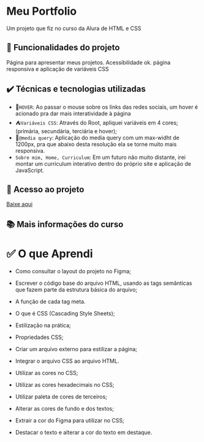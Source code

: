  # Meu Portfolio

Um projeto que fiz no curso da Alura de HTML e CSS 

## 🔨 Funcionalidades do projeto

Página para apresentar meus projetos. Acessibilidade ok. página responsiva e aplicação de variáveis CSS

## ✔️ Técnicas e tecnologias utilizadas

- 🤠`HOVER`: Ao passar o mouse sobre os links das redes sociais, um hover é acionado pra dar mais interatividade à página
- ⛺`Variáveis CSS`: Através do Root, apliquei variáveis em 4 cores; (primária, secundária, terciária e hover);  
- 📳`@media query`: Aplicação do media query com um max-widht de 1200px, pra que abaixo desta resolução ela se torne muito mais responsiva.
- `Sobre mim, Home, Curriculum`: Em um futuro não muito distante, irei montar um curriculum interativo dentro do próprio site e aplicação de JavaScript.

## 📁 Acesso ao projeto

<a href="https://drive.google.com/drive/folders/1R9Qp2vDaTB-bvgrKHh4D4LrtKsm-mx3u?usp=sharing">Baixe aqui</a>

## 📚 Mais informações do curso

# ✅ O que Aprendi

* Como consultar o layout do projeto no Figma;

* Escrever o código base do arquivo HTML, usando as tags semânticas que fazem parte da estrutura básica do arquivo;

* A função de cada tag meta.

* O que é CSS (Cascading Style Sheets);

* Estilização na prática;

* Propriedades CSS;

* Criar um arquivo externo para estilizar a página;

* Integrar o arquivo CSS ao arquivo HTML.

* Utilizar as cores no CSS;

* Utilizar as cores hexadecimais no CSS;

* Utilizar paleta de cores de terceiros;

* Alterar as cores de fundo e dos textos;

* Extrair a cor do Figma para utilizar no CSS;

* Destacar o texto e alterar a cor do texto em destaque.
